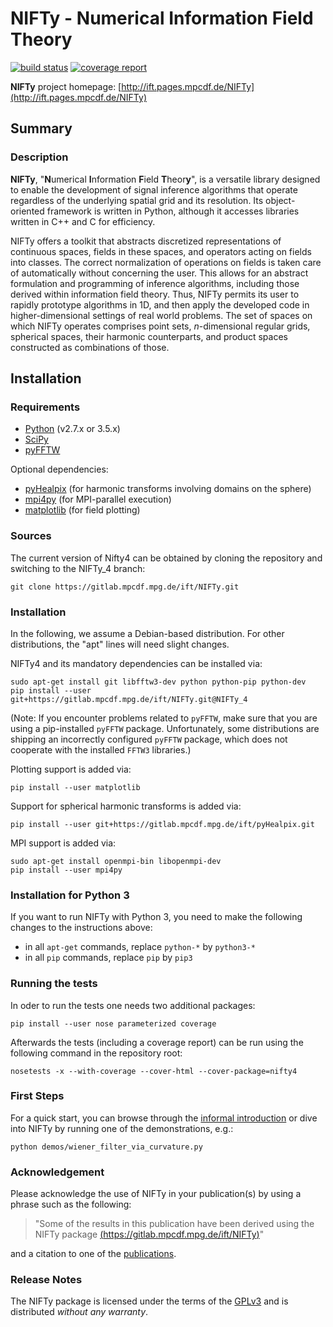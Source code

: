 NIFTy - Numerical Information Field Theory
==========================================
[![build status](https://gitlab.mpcdf.mpg.de/ift/NIFTy/badges/NIFTy_4/build.svg)](https://gitlab.mpcdf.mpg.de/ift/NIFTy/commits/NIFTy_4)
[![coverage report](https://gitlab.mpcdf.mpg.de/ift/NIFTy/badges/NIFTy_4/coverage.svg)](https://gitlab.mpcdf.mpg.de/ift/NIFTy/commits/NIFTy_4)

**NIFTy** project homepage:
[http://ift.pages.mpcdf.de/NIFTy](http://ift.pages.mpcdf.de/NIFTy)

Summary
-------

### Description

**NIFTy**, "**N**umerical **I**nformation **F**ield **T**heor<strong>y</strong>", is
a versatile library designed to enable the development of signal
inference algorithms that operate regardless of the underlying spatial
grid and its resolution. Its object-oriented framework is written in
Python, although it accesses libraries written in C++ and C for
efficiency.

NIFTy offers a toolkit that abstracts discretized representations of
continuous spaces, fields in these spaces, and operators acting on
fields into classes. The correct normalization of operations on
fields is taken care of automatically without concerning the user. This
allows for an abstract formulation and programming of inference
algorithms, including those derived within information field theory.
Thus, NIFTy permits its user to rapidly prototype algorithms in 1D, and
then apply the developed code in higher-dimensional settings of real
world problems. The set of spaces on which NIFTy operates comprises
point sets, *n*-dimensional regular grids, spherical spaces, their
harmonic counterparts, and product spaces constructed as combinations of
those.


Installation
------------

### Requirements

- [Python](https://www.python.org/) (v2.7.x or 3.5.x)
- [SciPy](https://www.scipy.org/)
- [pyFFTW](https://pypi.python.org/pypi/pyFFTW)

Optional dependencies:
- [pyHealpix](https://gitlab.mpcdf.mpg.de/ift/pyHealpix) (for harmonic
    transforms involving domains on the sphere)
- [mpi4py](https://mpi4py.scipy.org) (for MPI-parallel execution)
- [matplotlib](https://matplotlib.org/) (for field plotting)

### Sources

The current version of Nifty4 can be obtained by cloning the repository and
switching to the NIFTy_4 branch:

    git clone https://gitlab.mpcdf.mpg.de/ift/NIFTy.git

### Installation

In the following, we assume a Debian-based distribution. For other
distributions, the "apt" lines will need slight changes.

NIFTy4 and its mandatory dependencies can be installed via:

    sudo apt-get install git libfftw3-dev python python-pip python-dev
    pip install --user git+https://gitlab.mpcdf.mpg.de/ift/NIFTy.git@NIFTy_4

(Note: If you encounter problems related to `pyFFTW`, make sure that you are
using a pip-installed `pyFFTW` package. Unfortunately, some distributions are
shipping an incorrectly configured `pyFFTW` package, which does not cooperate
with the installed `FFTW3` libraries.)

Plotting support is added via:

    pip install --user matplotlib

Support for spherical harmonic transforms is added via:

    pip install --user git+https://gitlab.mpcdf.mpg.de/ift/pyHealpix.git

MPI support is added via:

    sudo apt-get install openmpi-bin libopenmpi-dev
    pip install --user mpi4py

### Installation for Python 3

If you want to run NIFTy with Python 3, you need to make the following changes
to the instructions above:

- in all `apt-get` commands, replace `python-*` by `python3-*`
- in all `pip` commands, replace `pip` by `pip3`

### Running the tests

In oder to run the tests one needs two additional packages:

    pip install --user nose parameterized coverage

Afterwards the tests (including a coverage report) can be run using the
following command in the repository root:

    nosetests -x --with-coverage --cover-html --cover-package=nifty4


### First Steps

For a quick start, you can browse through the [informal
introduction](http://ift.pages.mpcdf.de/NIFTy/code.html) or
dive into NIFTy by running one of the demonstrations, e.g.:

    python demos/wiener_filter_via_curvature.py


### Acknowledgement

Please acknowledge the use of NIFTy in your publication(s) by using a
phrase such as the following:

> "Some of the results in this publication have been derived using the
> NIFTy package [(https://gitlab.mpcdf.mpg.de/ift/NIFTy)](https://gitlab.mpcdf.mpg.de/ift/NIFTy)"

and a citation to one of the [publications](http://ift.pages.mpcdf.de/NIFTy/citations.html).


### Release Notes

The NIFTy package is licensed under the terms of the
[GPLv3](https://www.gnu.org/licenses/gpl.html) and is distributed
*without any warranty*.
